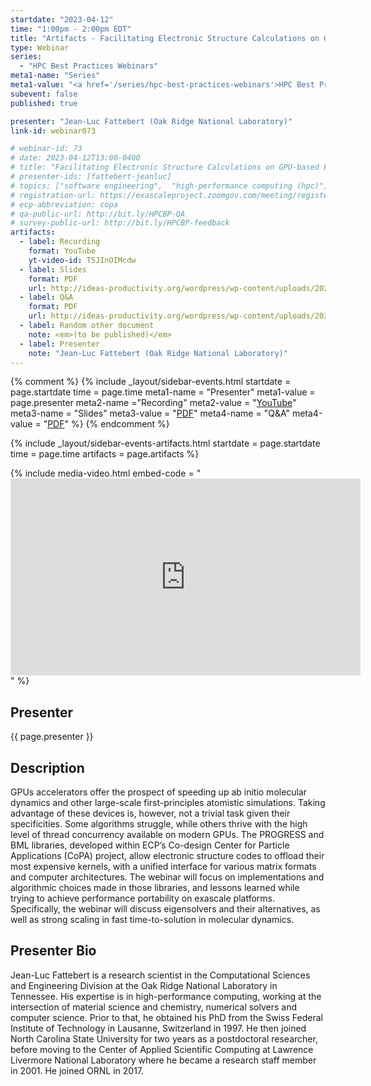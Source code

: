```yaml
---
startdate: "2023-04-12"
time: "1:00pm - 2:00pm EDT"
title: "Artifacts - Facilitating Electronic Structure Calculations on GPU-based Exascale Platforms"
type: Webinar
series: 
  - "HPC Best Practices Webinars"
meta1-name: "Series"
meta1-value: "<a href='/series/hpc-best-practices-webinars'>HPC Best Practices Webinars</a>"
subevent: false
published: true

presenter: "Jean-Luc Fattebert (Oak Ridge National Laboratory)"
link-id: webinar073

# webinar-id: 73
# date: 2023-04-12T13:00-0400
# title: "Facilitating Electronic Structure Calculations on GPU-based Exascale Platforms"
# presenter-ids: [fattebert-jeanluc]
# topics: ["software engineering",  "high-performance computing (hpc)", "performance at leadership computing facilities", “online learning”]
# registration-url: https://exascaleproject.zoomgov.com/meeting/register/vJIsdu2trz4oHcvHfBiEco7RFJzPWwNfh3E
# ecp-abbreviation: copa
# qa-public-url: http://bit.ly/HPCBP-QA
# survey-public-url: http://bit.ly/HPCBP-feedback
artifacts:
  - label: Recording
    format: YouTube
    yt-video-id: T5JInOIMcdw
  - label: Slides
    format: PDF
    url: http://ideas-productivity.org/wordpress/wp-content/uploads/2023/04/hpcbp-073-copa.pdf
  - label: Q&A
    format: PDF
    url: http://ideas-productivity.org/wordpress/wp-content/uploads/2023/04/hpcbp-073-qa.pdf
  - label: Random other document
    note: <em>(to be published)</em>
  - label: Presenter
    note: "Jean-Luc Fattebert (Oak Ridge National Laboratory)"
---
```

<!-- Event Sidebar -->
{% comment %}
{% 	include _layout/sidebar-events.html 
  startdate = page.startdate
  time = page.time
meta1-name = "Presenter"
meta1-value = page.presenter
meta2-name ="Recording"
meta2-value = "<a href='https://www.youtube.com/watch?v=T5JInOIMcdw'>YouTube</a>"
meta3-name = "Slides"
meta3-value = "<a href='http://ideas-productivity.org/wordpress/wp-content/uploads/2023/04/hpcbp-073-copa.pdf'>PDF</a>"
meta4-name = "Q&A"
meta4-value = "<a href='http://ideas-productivity.org/wordpress/wp-content/uploads/2023/04/hpcbp-073-qa.pdf'>PDF</a>"
%}
{% endcomment %}

{% 	include _layout/sidebar-events-artifacts.html 
  startdate = page.startdate
  time = page.time
  artifacts = page.artifacts
%}

{%  include media-video.html
    embed-code = "<iframe width='560' height='315' src='https://www.youtube.com/embed/T5JInOIMcdw' title='YouTube video player;' frameborder='0' allow='accelerometer; autoplay; clipboard-write; encrypted-media; gyroscope; picture-in-picture' allowfullscreen></iframe>"
%}

## Presenter

{{ page.presenter }}

## Description

GPUs accelerators offer the prospect of speeding up ab initio molecular dynamics and other large-scale first-principles atomistic simulations. Taking advantage of these devices is, however, not a trivial task given their specificities. Some algorithms struggle, while others thrive with the high level of thread concurrency available on modern GPUs. The PROGRESS and BML libraries, developed within ECP’s Co-design Center for Particle Applications (CoPA) project, allow electronic structure codes to offload their most expensive kernels, with a unified interface for various matrix formats and computer architectures. The webinar will focus on implementations and algorithmic choices made in those libraries, and lessons learned while trying to achieve performance portability on exascale platforms. Specifically, the webinar will discuss eigensolvers and their alternatives, as well as strong scaling in fast time-to-solution in molecular dynamics.

## Presenter Bio

Jean-Luc Fattebert is a research scientist in the Computational Sciences and Engineering Division at the Oak Ridge National Laboratory in Tennessee. His expertise is in high-performance computing, working at the intersection of material science and chemistry, numerical solvers and computer science. Prior to that, he obtained his PhD from the Swiss Federal Institute of Technology in Lausanne, Switzerland in 1997. He then joined North Carolina State University for two years as a postdoctoral researcher, before moving to the Center of Applied Scientific Computing at Lawrence Livermore National Laboratory where he became a research staff member in 2001. He joined ORNL in 2017.
